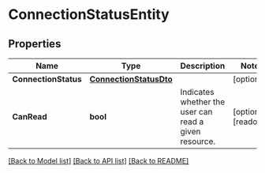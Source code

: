 # ConnectionStatusEntity

## Properties

Name | Type | Description | Notes
------------ | ------------- | ------------- | -------------
**ConnectionStatus** | [**ConnectionStatusDto**](ConnectionStatusDTO.md) |  | [optional] 
**CanRead** | **bool** | Indicates whether the user can read a given resource. | [optional] [readonly] 

[[Back to Model list]](../README.md#documentation-for-models) [[Back to API list]](../README.md#documentation-for-api-endpoints) [[Back to README]](../README.md)


